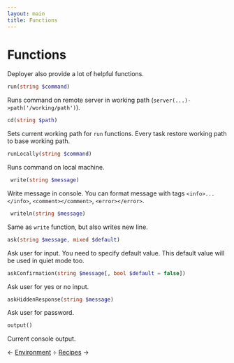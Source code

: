 ```yaml
---
layout: main
title: Functions
---
```


# Functions

Deployer also provide a lot of helpful functions.

~~~ php
run(string $command)
~~~

Runs command on remote server in working path (`server(...)->path('/working/path')`).

~~~ php
cd(string $path)
~~~

Sets current working path for `run` functions. Every task restore working path to base working path.

~~~ php
runLocally(string $command)
~~~

Runs command on local machine.


~~~ php
 write(string $message)
~~~

Write message in console. You can format message with tags `<info>...</info>`, `<comment></comment>`, `<error></error>`.


~~~ php
 writeln(string $message)
~~~

Same as `write` function, but also writes new line.


~~~ php
ask(string $message, mixed $default)
~~~

Ask user for input. You need to specify default value. This default value will be used in quiet mode too.


~~~ php
askConfirmation(string $message[, bool $default = false])
~~~

Ask user for yes or no input.


~~~ php
askHiddenResponse(string $message)
~~~

Ask user for password.

~~~ php
output()
~~~

Current console output.

&larr; [Environment](environment.html) &divide; [Recipes](recipes.html) &rarr;
